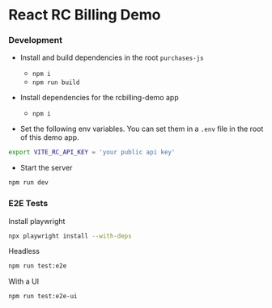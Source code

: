 # React RC Billing Demo

### Development

- Install and build dependencies in the root `purchases-js`
    - `npm i`
    - `npm run build`
- Install dependencies for the rcbilling-demo app

    - `npm i`

- Set the following env variables. You can set them in a `.env` file in the root of this demo app.

```bash
export VITE_RC_API_KEY = 'your public api key'
```

- Start the server

```bash
npm run dev
```

### E2E Tests

Install playwright
```bash
npx playwright install --with-deps
```

Headless

```bash
npm run test:e2e
```

With a UI

```bash
npm run test:e2e-ui
```

